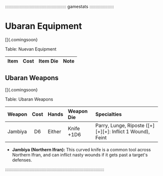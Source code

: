 :::::::::::::::::::::::::::::::::::::::::::::::::: gamestats ::::::::::::::::::::
# Ubaran Equipment

[]{.comingsoon}

Table: Nuevan Equipment

| Item | Cost | Item Die | Note |
| :--- | :--: | :------- | :--- |

## Ubaran Weapons

[]{.comingsoon}

Table: Ubaran Weapons

| Weapon          | Cost | Hands        | Weapon Die   | Specialties                                                  |
| :-------------- | :--: | :----------- | :----------- | :----------------------------------------------------------- |
| Jambiya         | D6   | Either       | Knife +1D6   | Parry, Lunge, Riposte ([+][+][+]: Inflict 1 Wound), Feint    |

  - **Jambiya (Northern Ifran):** This curved knife is a common tool across
    Northern Ifran, and can inflict nasty wounds if it gets past a target's
    defenses.

:::::::::::::::::::::::::::::::::::::::::::::::::::::::::::::::::::::::::::::::::
